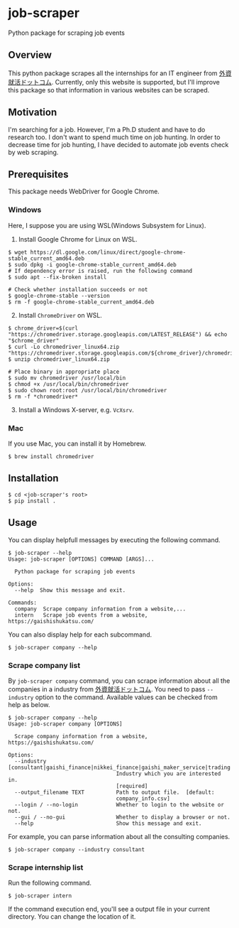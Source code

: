 # job-scraper
Python package for scraping job events

## Overview

This python package scrapes all the internships for an IT engineer from [外資就活ドットコム](https://gaishishukatsu.com/recruiting_info). Currently, only this website is supported, but I'll improve this package so that information in various websites can be scraped.

## Motivation

I'm searching for a job. However, I'm a Ph.D student and have to do research too. I don't want to spend much time on job hunting. In order to decrease time for job hunting, I have decided to automate job events check by web scraping.

## Prerequisites

This package needs WebDriver for Google Chrome.

### Windows

Here, I suppose you are using WSL(Windows Subsystem for Linux).
1. Install Google Chrome for Linux on WSL.

```shell
$ wget https://dl.google.com/linux/direct/google-chrome-stable_current_amd64.deb
$ sudo dpkg -i google-chrome-stable_current_amd64.deb
# If dependency error is raised, run the following command
$ sudo apt --fix-broken install

# Check whether installation succeeds or not
$ google-chrome-stable --version
$ rm -f google-chrome-stable_current_amd64.deb
```

2. Install `ChromeDriver` on WSL.
```shell
$ chrome_driver=$(curl "https://chromedriver.storage.googleapis.com/LATEST_RELEASE") && echo "$chrome_driver"
$ curl -Lo chromedriver_linux64.zip "https://chromedriver.storage.googleapis.com/${chrome_driver}/chromedriver_linux64.zip"
$ unzip chromedriver_linux64.zip

# Place binary in appropriate place
$ sudo mv chromedriver /usr/local/bin
$ chmod +x /usr/local/bin/chromedriver
$ sudo chown root:root /usr/local/bin/chromedriver
$ rm -f *chromedriver*
```

3. Install a Windows X-server, e.g. `VcXsrv`.

### Mac

If you use Mac, you can install it by Homebrew.

```shell
$ brew install chromedriver
```

## Installation

```shell
$ cd <job-scraper's root>
$ pip install .
```

## Usage

You can display helpfull messages by executing the following command.

```shell
$ job-scraper --help
Usage: job-scraper [OPTIONS] COMMAND [ARGS]...

  Python package for scraping job events

Options:
  --help  Show this message and exit.

Commands:
  company  Scrape company information from a website,...
  intern   Scrape job events from a website, https://gaishishukatsu.com/
```

You can also display help for each subcommand.

```shell
$ job-scraper company --help
```

### Scrape company list

By `job-scraper company` command, you can scrape information about all the companies in a industry from [外資就活ドットコム](https://gaishishukatsu.com/company). You need to pass `--industry` option to the command. Available values can be checked from help as below.

```shell
$ job-scraper company --help
Usage: job-scraper company [OPTIONS]

  Scrape company information from a website, https://gaishishukatsu.com/

Options:
  --industry [consultant|gaishi_finance|nikkei_finance|gaishi_maker_service|trading|civil_servant|it_service|nikkei_maker|media|construction]
                                  Industry which you are interested in.
                                  [required]
  --output_filename TEXT          Path to output file.  [default:
                                  company_info.csv]
  --login / --no-login            Whether to login to the website or not.
  --gui / --no-gui                Whether to display a browser or not.
  --help                          Show this message and exit.
```

For example, you can parse information about all the consulting companies.

```shell
$ job-scraper company --industry consultant
```

### Scrape internship list

Run the following command.

```shell
$ job-scraper intern
```

If the command execution end, you'll see a output file in your current directory. You can change the location of it.
